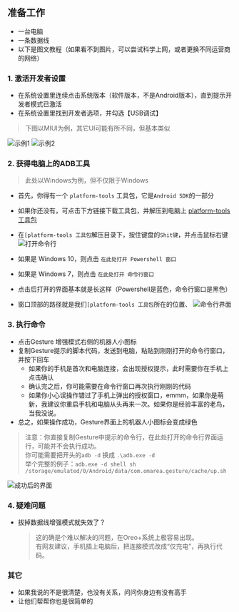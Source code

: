 ## 准备工作
- 一台电脑
- 一条数据线
- 以下是图文教程（如果看不到图片，可以尝试科学上网，或者更换不同运营商的网络）

### 1. 激活开发者设置
- 在系统设置里连续点击系统版本（软件版本，不是Android版本），直到提示开发者模式已激活
- 在系统设置里找到开发者选项，并勾选【USB调试】

> 下图以MIUI为例，其它UI可能有所不同，但基本类似

![示例1](./dev-settings.jpg)
![示例2](./dev-settings2.jpg)

### 2. 获得电脑上的ADB工具
> 此处以Windows为例，但不仅限于Windows

- 首先，你得有一个 `platform-tools` 工具包，它是`Android SDK`的一部分
- 如果你还没有，可点击下方链接下载工具包，并解压到电脑上
  [platform-tools 工具包](https://www.lanzous.com/ib6mxda)
- 在`[platform-tools 工具包`解压目录下，按住键盘的`Shit键`，并点击鼠标右键
  ![打开命令行](./adb_shell.jpg)

- 如果是 Windows 10，则点击 `在此处打开 Powershell 窗口`
- 如果是 Windows 7，则点击 `在此处打开 命令行窗口`
- 点击后打开的界面基本就是长这样（Powershell是蓝色，命令行窗口是黑色）
- 窗口顶部的路径就是我们`[platform-tools 工具包`所在的位置、
  ![命令行界面](./shell_window.jpg)

### 3. 执行命令
- 点击Gesture 增强模式右侧的机器人小图标
- 复制Gesture提示的脚本代码，发送到电脑，粘贴到刚刚打开的命令行窗口，并按下回车
  - 如果你的手机是首次和电脑连接，会出现授权提示，此时需要你在手机上点击确认
  - 确认完之后，你可能需要在命令行窗口再次执行刚刚的代码
  - 如果你小心误操作错过了手机上弹出的授权窗口，emmm，如果你是萌新，我建议你重启手机和电脑从头再来一次。如果你是经验丰富的老鸟，当我没说。
- 总之，如果操作成功，Gesture界面上的机器人小图标会变成绿色

> 注意：你直接复制Gesture中提示的命令行，在此处打开的命令行界面运行，可能并不会执行成功。<br />
> 你可能需要把开头的`adb -d` 换成 `.\adb.exe -d`<br />
> 举个完整的例子：`adb.exe -d shell sh /storage/emulated/0/Android/data/com.omarea.gesture/cache/up.sh`

![成功后的界面](./success.jpg)

### 4. 疑难问题
- 拔掉数据线增强模式就失效了？
  > 这的确是个难以解决的问题，在Oreo+系统上极容易出现。<br />
  > 有网友建议，手机插上电脑后，把连接模式改成“仅充电”，再执行代码。


### 其它
- 如果我说的不是很清楚，也没有关系，问问你身边有没有高手
- 让他们帮帮你也是很简单的
